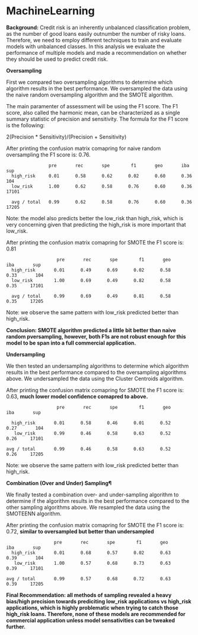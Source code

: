 # MachineLearning

**Background:** Credit risk is an inherently unbalanced classification problem, as the number of good loans easily outnumber the number of risky loans. Therefore, we need to employ different techniques to train and evaluate models with unbalanced classes. In this analysis we evaluate the performance of multiple models and made a recommendation on whether they should be used to predict credit risk.

**Oversampling**

First we compared two oversampling algorithms to determine which algorithm results in the best performance. 
We oversampled the data using the naive random oversampling algorithm and the SMOTE algorithm. 

The main paramenter of assessment will be using the F1 score. The F1 score, also called the harmonic mean, can be characterized as a single summary statistic of precision and sensitivity. The formula for the F1 score is the following:

2(Precision * Sensitivity)/(Precision + Sensitivity)

After printing the confusion matrix comapring for naive random oversampling the F1 score is: 0.76.  
```
                pre       rec       spe        f1       geo       iba       sup
  high_risk     0.01      0.58      0.62      0.02      0.60      0.36       104
  low_risk      1.00      0.62      0.58      0.76      0.60      0.36     17101

  avg / total   0.99      0.62      0.58      0.76      0.60      0.36     17205
```

Note: the model also predicts better the low_risk than high_risk, which is very concerning given that predicting the high_risk is more important that low_risk.

After printing the confusion matrix comapring for SMOTE the F1 score is: 0.81 
```
                   pre       rec       spe        f1       geo       iba       sup
  high_risk       0.01      0.49      0.69      0.02      0.58      0.33       104
  low_risk        1.00      0.69      0.49      0.82      0.58      0.35     17101

  avg / total     0.99      0.69      0.49      0.81      0.58      0.35     17205
```
Note: we observe the same pattern with low_risk predicted better than high_risk.

**Conclusion: SMOTE algorithm predicted a little bit better than naive random pversampling, however, both F1s are not robust enough for this model to be span into a full commercial application.**

**Undersampling**

We then tested an undersampling algorithms to determine which algorithm results in the best performance compared to the oversampling algorithms above. We undersampled the data using the Cluster Centroids algorithm.

After printing the confusion matrix comapring for SMOTE the F1 score is: 0.63, **much lower model confidence comapred to above.**
```
                   pre       rec       spe        f1       geo       iba       sup

  high_risk       0.01      0.58      0.46      0.01      0.52      0.27       104
   low_risk       0.99      0.46      0.58      0.63      0.52      0.26     17101

avg / total       0.99      0.46      0.58      0.63      0.52      0.26     17205
```
Note: we observe the same pattern with low_risk predicted better than high_risk.

**Combination (Over and Under) Sampling¶**

We finally tested a combination over- and under-sampling algorithm to determine if the algorithm results in the best performance compared to the other sampling algorithms above. We resampled the data using the SMOTEENN algorithm.

After printing the confusion matrix comapring for SMOTE the F1 score is: 0.72, **similar to oversampled but better than undersampled**
```
                  pre       rec       spe        f1       geo       iba       sup
  high_risk       0.01      0.68      0.57      0.02      0.63      0.39       104
   low_risk       1.00      0.57      0.68      0.73      0.63      0.39     17101

avg / total       0.99      0.57      0.68      0.72      0.63      0.39     17205
```

**Final Recommendation: all methods of sampling revealed a heavy bias/high precision towards prediciting low_risk applications vs high_risk applications, which is highly problematic when trying to catch those high_risk loans. Therefore, none of these models are recommended for commercial application unless model sensativities can be tweaked further.**

